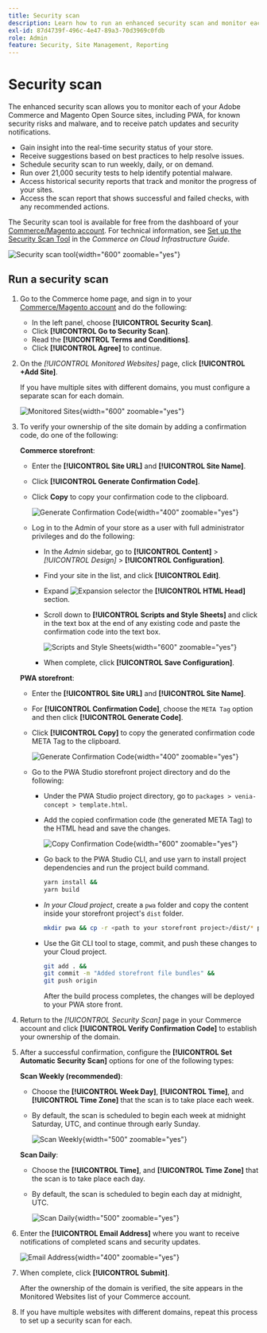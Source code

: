 ```yaml
---
title: Security scan
description: Learn how to run an enhanced security scan and monitor each of your Adobe Commerce and Magento Open Source sites.
exl-id: 87d4739f-496c-4e47-89a3-70d3969c0fdb
role: Admin
feature: Security, Site Management, Reporting
---
```

# Security scan

The enhanced security scan allows you to monitor each of your Adobe Commerce and Magento Open Source sites, including PWA, for known security risks and malware, and to receive patch updates and security notifications.

- Gain insight into the real-time security status of your store.
- Receive suggestions based on best practices to help resolve issues.
- Schedule security scan to run weekly, daily, or on demand.
- Run over 21,000 security tests to help identify potential malware.
- Access historical security reports that track and monitor the progress of your sites.
- Access the scan report that shows successful and failed checks, with any recommended actions.

The Security scan tool is available for free from the dashboard of your [Commerce/Magento account](../getting-started/commerce-account-create.md). For technical information, see [Set up the Security Scan Tool](https://experienceleague.adobe.com/docs/commerce-cloud-service/user-guide/launch/overview.html#set-up-the-security-scan-tool) in the _Commerce on Cloud Infrastructure Guide_.

![Security scan tool](./assets/magento-security-scan.png){width="600" zoomable="yes"}

## Run a security scan

1. Go to the Commerce home page, and sign in to your [Commerce/Magento account](../getting-started/commerce-account-create.md) and do the following:

   - In the left panel, choose **[!UICONTROL Security Scan]**.
   - Click **[!UICONTROL Go to Security Scan]**.
   - Read the **[!UICONTROL Terms and Conditions]**.
   - Click **[!UICONTROL Agree]** to continue.

1. On the _[!UICONTROL Monitored Websites]_ page, click **[!UICONTROL +Add Site]**.

   If you have multiple sites with different domains, you must configure a separate scan for each domain.

   ![Monitored Sites](./assets/monitored-website.png){width="600" zoomable="yes"}

1. To verify your ownership of the site domain by adding a confirmation code, do one of the following:

   **Commerce storefront**:

   - Enter the **[!UICONTROL Site URL]** and **[!UICONTROL Site Name]**.
   - Click **[!UICONTROL Generate Confirmation Code]**.
   - Click **Copy** to copy your confirmation code to the clipboard.

      ![Generate Confirmation Code](./assets/scan-site1.png){width="400" zoomable="yes"}

   - Log in to the Admin of your store as a user with full administrator privileges and do the following:

      - In the _Admin_ sidebar, go to **[!UICONTROL Content]** > _[!UICONTROL Design]_ > **[!UICONTROL Configuration]**.
      - Find your site in the list, and click **[!UICONTROL Edit]**.
      - Expand ![Expansion selector](../assets/icon-display-expand.png) the **[!UICONTROL HTML Head]** section.
      - Scroll down to **[!UICONTROL Scripts and Style Sheets]** and click in the text box at the end of any existing code and paste the confirmation code into the text box.

         ![Scripts and Style Sheets](./assets/scan-paste-code.png){width="600" zoomable="yes"}

      - When complete, click **[!UICONTROL Save Configuration]**.

   **PWA storefront**:

   - Enter the **[!UICONTROL Site URL]** and **[!UICONTROL Site Name]**.

   - For **[!UICONTROL Confirmation Code]**, choose the `META Tag` option and then click **[!UICONTROL Generate Code]**.

   - Click **[!UICONTROL Copy]** to copy the generated confirmation code META Tag to the clipboard.

      ![Generate Confirmation Code](./assets/scan-site2.png){width="400" zoomable="yes"}

   - Go to the PWA Studio storefront project directory and do the following:

      - Under the PWA Studio project directory, go to `packages > venia-concept > template.html`.
      - Add the copied confirmation code (the generated META Tag) to the HTML head and save the changes.

         ![Copy Confirmation Code](./assets/code-pwa.png){width="600" zoomable="yes"}

      - Go back to the PWA Studio CLI, and use yarn to install project dependencies and run the project build command.

        ```sh
        yarn install &&
        yarn build
        ```

      - *In your Cloud project*, create a `pwa` folder and copy the content inside your storefront project's `dist` folder.

         ```sh
         mkdir pwa && cp -r <path to your storefront project>/dist/* pwa
         ```

      - Use the Git CLI tool to stage, commit, and push these changes to your Cloud project.

         ```sh
         git add . &&
         git commit -m "Added storefront file bundles" &&
         git push origin
         ```

         After the build process completes, the changes will be deployed to your PWA store front.

1. Return to the _[!UICONTROL Security Scan]_ page in your Commerce account and click **[!UICONTROL Verify Confirmation Code]** to establish your ownership of the domain.

1. After a successful confirmation, configure the **[!UICONTROL Set Automatic Security Scan]** options for one of the following types:

   **Scan Weekly (recommended)**:

   - Choose the **[!UICONTROL Week Day]**, **[!UICONTROL Time]**, and **[!UICONTROL Time Zone]** that the scan is to take place each week.
   - By default, the scan is scheduled to begin each week at midnight Saturday, UTC, and continue through early Sunday.

      ![Scan Weekly](./assets/scan-weekly.png){width="500" zoomable="yes"}

   **Scan Daily**:

   - Choose the **[!UICONTROL Time]**, and **[!UICONTROL Time Zone]** that the scan is to take place each day.
   - By default, the scan is scheduled to begin each day at midnight, UTC.

      ![Scan Daily](./assets/scan-daily.png){width="500" zoomable="yes"}

1. Enter the **[!UICONTROL Email Address]** where you want to receive notifications of completed scans and security updates.

    ![Email Address](./assets/scan-notification-email.png){width="400" zoomable="yes"}

1. When complete, click **[!UICONTROL Submit]**.

    After the ownership of the domain is verified, the site appears in the Monitored Websites list of your Commerce account.

1. If you have multiple websites with different domains, repeat this process to set up a security scan for each.
